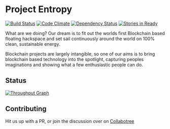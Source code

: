 Project Entropy
================
[![Build Status](https://img.shields.io/travis/ProjectEntropy/project-entropy.com.svg)](https://travis-ci.org/ProjectEntropy/project-entropy.com)
[![Code Climate](https://img.shields.io/codeclimate/github/ProjectEntropy/project-entropy.com.svg)](https://codeclimate.com/github/ProjectEntropy/project-entropy.com)
[![Dependency Status](https://img.shields.io/gemnasium/ProjectEntropy/project-entropy.com.svg)](https://gemnasium.com/ProjectEntropy/project-entropy.com)
[![Stories in Ready](https://badge.waffle.io/ProjectEntropy/contracts.png?label=ready&title=Ready)](https://waffle.io/ProjectEntropy/contracts)


What are we doing? Our dream is to fit out the worlds first Blockchain based floating hackspace and set sail continuously around the world on 100% clean, sustainable energy.

Blockchain projects are largely intangible, so one of our aims is to bring blockchain based technology into the spotlight, capturing peoples imaginations and showing what a few enthusiastic people can do.

Status
-----
[![Throughput Graph](https://graphs.waffle.io/ProjectEntropy/contracts/throughput.svg)](https://waffle.io/ProjectEntropy/contracts/metrics/throughput)



Contributing
------------

Hit us up with a PR, or join the discussion over on [Collabotree](http://collabotree.com/leafs/entropy-bitcoin-coworking-space-aboard-a-catamaran)
